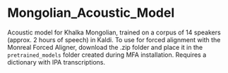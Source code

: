 # Mongolian_Acoustic_Model

Acoustic model for Khalka Mongolian, trained on a corpus of 14 speakers (approx. 2 hours of speech) in Kaldi. To use for forced alignment with the Monreal Forced Aligner, download the .zip folder and place it in the `pretrained_models` folder created during MFA installation. Requires a dictionary with IPA transcriptions. 

